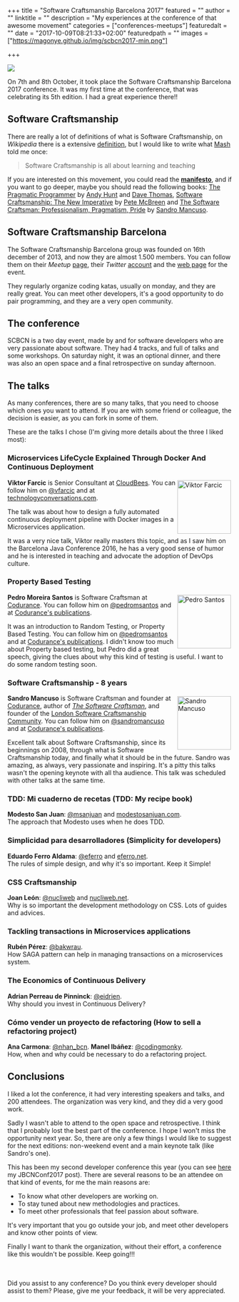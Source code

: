 +++
title = "Software Craftsmanship Barcelona 2017"
featured = ""
author = ""
linktitle = ""
description = "My experiences at the conference of that awesome movement"
categories = ["conferences-meetups"]
featuredalt = ""
date = "2017-10-09T08:21:33+02:00"
featuredpath = ""
images = ["https://magonye.github.io/img/scbcn2017-min.png"]

+++

<img src="https://magonye.github.io/img/scbcn2017-min.png" />

On 7th and 8th October, it took place the Software Craftsmanship Barcelona 2017 conference. It was my first time at the conference, that was celebrating its 5th edition. I had a great experience there!!

## Software Craftsmanship

There are really a lot of definitions of what is Software Craftsmanship, on _Wikipedia_ there is a extensive [definition](https://en.wikipedia.org/wiki/Software_craftsmanship), but I would like to write what [Mash](https://codurance.com/publications/author/mashooq-badar/) told me once:
 
> Software Craftsmanship is all about learning and teaching
  
 If you are interested on this movement, you could read the __[manifesto](http://manifesto.softwarecraftsmanship.org/)__, and if you want to go deeper, maybe you should read the following books: [The Pragmatic Programmer](https://www.goodreads.com/book/show/4099.The_Pragmatic_Programmer) by [Andy Hunt](https://toolshed.com/) and [Dave Thomas](https://pragdave.me/contact), [Software Craftsmanship: The New Imperative](https://www.goodreads.com/book/show/1035377.Software_Craftsmanship) by [Pete McBreen](http://www.mcbreen.ab.ca/) and [The Software Craftsman: Professionalism, Pragmatism, Pride](https://www.goodreads.com/book/show/23215733-the-software-craftsman) by [Sandro Mancuso](https://codurance.com/publications/author/sandro-mancuso/).

## Software Craftsmanship Barcelona

The Software Craftsmanship Barcelona group was founded on 16th december of 2013, and now they are almost 1.500 members. You can follow them on their _Meetup_ [page](https://www.meetup.com/es/Barcelona-Software-Craftsmanship/), their _Twitter_ [account](https://twitter.com/bcnswcraft/) and the [web page](http://scbcn.github.io/) for the event.

They regularly organize coding katas, usually on monday, and they are really great. You can meet other developers, it's a good opportunity to do pair programming, and they are a very open community. 

## The conference

SCBCN is a two day event, made by and for software developers who are very passionate about software. They had 4 tracks, and full of talks and some workshops. On saturday night, it was an optional dinner, and there was also an open space and a final retrospective on sunday afternoon.

## The talks

As many conferences, there are so many talks, that you need to choose which ones you want to attend. If you are with some friend or colleague, the decision is easier, as you can fork in some of them.

These are the talks I chose (I'm giving more details about the three I liked most):

### Microservices LifeCycle Explained Through Docker And Continuous Deployment

<img src="https://magonye.github.io/img/viktor_farcic.jpg" alt="Viktor Farcic" style="margin:.25em;width: 120px; float: right;"/>

__Viktor Farcic__ is Senior Consultant at [CloudBees](https://www.cloudbees.com/). You can follow him on [@vfarcic](https://twitter.com/vfarcic) and at [technologyconversations.com](https://technologyconversations.com/).

The talk was about how to design a fully automated continuous deployment pipeline with Docker images in a Microservices application.

It was a very nice talk, Viktor really masters this topic, and as I saw him on the Barcelona Java Conference 2016, he has a very good sense of humor and he is interested in teaching and advocate the adoption of DevOps culture.

### Property Based Testing

<img src="https://magonye.github.io/img/pedro_santos.jpg" alt="Pedro Santos" style="margin:.25em;width: 120px; float: right;"/>

__Pedro Moreira Santos__ is Software Craftsman at [Codurance](https://codurance.com/). You can follow him on [@pedromsantos](https://twitter.com/pedromsantos) and at [Codurance's publications](https://codurance.com/publications/author/pedro-santos/).

It was an introduction to Random Testing, or Property Based Testing. You can follow him on [@pedromsantos](https://twitter.com/pedromsantos) and at [Codurance's publications](https://codurance.com/publications/author/pedro-santos/). I didn't know too much about Property based testing, but Pedro did a great speech, giving the clues about why this kind of testing is useful. I want to do some random testing soon.

### Software Craftsmanship - 8 years

<img src="https://magonye.github.io/img/sandro-mancuso.jpg" alt="Sandro Mancuso" style="margin:.25em;width: 120px; float: right;"/>

__Sandro Mancuso__ is Software Craftsman and founder at [Codurance](http://codurance.com/), author of [_The Software Craftsman_](http://www.amazon.co.uk/dp/0134052501), and founder of the [London Software Craftsmanship Community](http://londonswcraft.com/). You can follow him on [@sandromancuso](https://twitter.com/sandromancuso) and at [Codurance's publications](https://codurance.com/publications/author/sandro-mancuso/).

Excellent talk about Software Craftsmanship, since its beginnings on 2008, through what is Software Craftsmanship today, and finally what it should be in the future. Sandro was amazing, as always, very passionate and inspiring. It's a pitty this talks wasn't the opening keynote with all tha audience. This talk was scheduled with other talks at the same time.

### TDD: Mi cuaderno de recetas (TDD: My recipe book)

__Modesto San Juan__: [@msanjuan](https://twitter.com/@msanjuan) and [modestosanjuan.com](http://www.modestosanjuan.com/).<br>
The approach that Modesto uses when he does TDD.

### Simplicidad para desarrolladores (Simplicity for developers)

__Eduardo Ferro Aldama__: [@eferro](https://twitter.com/eferro) and [eferro.net](http://www.eferro.net/).<br>
The rules of simple design, and why it's so important. Keep it Simple!

### CSS Craftsmanship

__Joan León__: [@nucliweb](https://twitter.com/nucliweb) and [nucliweb.net](http://nucliweb.net/).<br>
Why is so important the development methodology on CSS. Lots of guides and advices. 

### Tackling transactions in Microservices applications

__Rubén Pérez__: [@bakwrau](https://twitter.com/bakwrau).<br>
How SAGA pattern can help in managing transactions on a microservices system.

### The Economics of Continuous Delivery

__Adrian Perreau de Pinninck__: [@eidrien](https://twitter.com/eidrien).<br>
Why should you invest in Continuous Delivery?

### Cómo vender un proyecto de refactoring (How to sell a refactoring project)
__Ana Carmona__: [@nhan_bcn](https://twitter.com/nhan_bcn).
__Manel Ibáñez__: [@codingmonky](https://twitter.com/codingmonky).<br>
How, when and why could be necessary to do a refactoring project.

## Conclusions

I liked a lot the conference, it had very interesting speakers and talks, and 200 attendees. The organization was very kind, and they did a very good work.

Sadly I wasn't able to attend to the open space and retrospective. I think that I probably lost the best part of the conference. I hope I won't miss the opportunity next year. So, there are only a few things I would like to suggest for the next editions: non-weekend event and a main keynote talk (like Sandro's one).

This has been my second developer conference this year (you can see [here](../jbcnconf2017/) my JBCNConf2017 post). There are several reasons to be an attendee on that kind of events, for me the main reasons are:

* To know what other developers are working on.
* To stay tuned about new methodologies and practices.
* To meet other professionals that feel passion about software.

It's very important that you go outside your job, and meet other developers and know other points of view. 

Finally I want to thank the organization, without their effort, a conference like this wouldn't be possible. Keep going!!!

<br><br>
Did you assist to any conference? Do you think every developer should assist to them? Please, give me your feedback, it will be very appreciated.